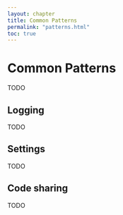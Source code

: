 ```yaml
---
layout: chapter
title: Common Patterns
permalink: "patterns.html"
toc: true
---
```


# Common Patterns

TODO

## Logging

TODO

## Settings

TODO

## Code sharing

TODO

